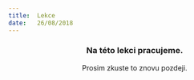 ```yaml
---
title:  Lekce
date:   26/08/2018
---
```


### <center>Na této lekci pracujeme.</center>
<center>Prosim zkuste to znovu pozdeji.</center>